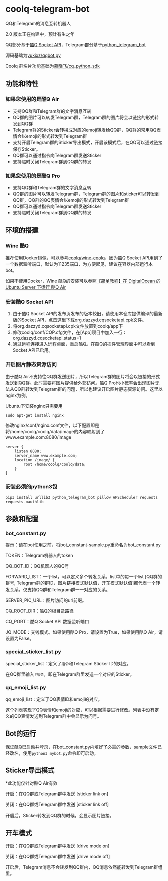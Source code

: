 # coolq-telegram-bot 

QQ和Telegram的消息互转机器人

2.0 版本正在构建中，预计有生之年

QQ部分基于[酷Q Socket API](https://github.com/yukixz/cqsocketapi)，Telegram部分基于[python_telegram_bot](https://python-telegram-bot.org)

源码基础为[yukixz/qqbot.py](https://github.com/yukixz/qqbot.py)

Coolq 群名片功能基础为[慕晓飞/cq_python_sdk](https://gitee.com/muxiaofei/cq_python_sdk/tree/master)

## 功能和特性

### 如果您使用的是酷Q Air

+ 支持QQ群和Telegram群的文字消息互转 
+ QQ群的图片可以转发Telegram群，Telegram群的图片将会以链接的形式转发到QQ群
+ Telegram群的Sticker会转换成对应的emoji转发给QQ群，QQ群的常用QQ表情会以emoji的形式转发到Telegram群 
+ 支持开启Telegram群的Sticker导出模式，开启该模式后，在QQ可以通过链接保存Sticker。
+ QQ群可以通过指令向Telegram群发送Sticker
+ 支持临时关闭Telegram群到QQ群的转发

### 如果您使用的是酷Q Pro

+ 支持QQ群和Telegram群的文字消息互转
+ QQ群的图片可以转发Telegram群，Telegram群的图片和sticker可以转发到QQ群，QQ群的QQ表情会以emoji的形式转发到Telegram群
+ QQ群可以通过指令向Telegram群发送Sticker
+ 支持临时关闭Telegram群到QQ群的转发

## 环境的搭建

### Wine 酷Q

推荐使用Docker镜像，可以参考[coolq/wine-coolq](https://hub.docker.com/r/coolq/wine-coolq/)，因为酷Q Socket API用到了一个数据监听端口，默认为11235端口，为方便起见，建议在容器内部运行本bot。

如果不使用Docker，Wine 酷Q的安装可以参照[【简单教程】在 DigitalOcean 的 Ubuntu Server 下运行 酷Q Air](https://cqp.cc/t/30970)

### 安装酷Q Socket API

1. 由于酷Q Socket API的发布页发布的版本较旧，请使用本仓库提供编译的最新版的Socket API，[点击这里](https://github.com/jqqqqqqqqqq/coolq-telegram-bot/releases)下载org.dazzyd.cqsocketapi.cpk文件。
1. 将org.dazzyd.cqsocketapi.cpk文件放置到coolq/app下 
1. 修改coolq/conf/CQP.cfg文件，在[App]项目中加入一行：org.dazzyd.cqsocketapi.status=1 
1. 通过远程连接进入远程桌面，重启酷Q。在酷Q的插件管理界面中可以看到Socket API已启用。 

### 开启图片静态资源访问

由于酷Q Air不支持往QQ群发送图片，所以Telegram群的图片将会以链接的形式发送到QQ群。此时需要将图片提供给外部访问。酷Q Pro也小概率会出现图片无法从QQ群转发到Telegram群的问题，所以也建议开启图片静态资源访问。这里以nginx为例。

Ubuntu下安装nginx只需要用

 `sudo apt-get install nginx`

修改nginx/conf/nginx.conf文件，以下配置即是将/home/coolq/coolq/data/image的内容映射到了www.example.com:8080/image

```
server {
    listen 8080;
    server_name www.example.com; 
    location /image/ { 
        root /home/coolq/coolq/data; 
    } 
} 
```

### 安装必须的python3包 

`pip3 install urllib3 python_telegram_bot pillow APScheduler requests requests-oauthlib`

## 参数和配置

### bot_constant.py

提示：请在bot使用之前，将bot_constant-sample.py重命名为bot_constant.py

TOKEN：Telegram机器人的token

QQ_BOT_ID：QQ机器人的QQ号

FORWARD_LIST：一个list，可以定义多个转发关系，list中的每一个list [QQ群的群号, Telegram群的群ID，图片链接模式默认值，开车模式默认值]都代表一个转发关系。仅支持QQ群和Telegram群一一对应的关系。

SERVER_PIC_URL：图片访问的url前缀。

CQ_ROOT_DIR：酷Q的根目录路径

CQ_PORT：酷Q Socket API 数据监听端口

JQ_MODE：交钱模式。如果使用酷Q Pro，请设置为True，如果使用酷Q Air，请设置为False。

### special_sticker_list.py

special_sticker_list：定义了`指令`和Telegram Sticker ID的对应。

在QQ群里输入`!指令`，即在Telegram群里发送一个对应的Sticker。

### qq_emoji_list.py

qq_emoji_list：定义了QQ表情ID和emoji的对应。

这个列表实现了QQ表情和emoji的对应，可以根据需要进行修改。列表中没有定义的QQ表情发送到Telegram群中会显示为问号。

## Bot的运行

保证酷Q已启动并登录，在bot_constant.py内填好了必需的参数，sample文件已经改名，使用`python3 mybot.py`命令即可启动。

## Sticker导出模式 

*此功能仅针对酷Q Air有效

开启：在QQ群或Telegram群中发送 [sticker link on]

关闭：在QQ群或Telegram群中发送 [sticker link off]

开启后，Sticker转发到QQ群的时候，会显示图片链接。

## 开车模式

开启：在QQ群或Telegram群中发送 [drive mode on]

关闭：在QQ群或Telegram群中发送 [drive mode off]

开启后，Telegram消息不会转发到QQ群内，QQ消息依然能转发到Telegram群组里。

